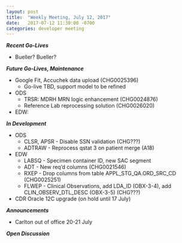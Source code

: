 ```yaml
---
layout: post
title:  "Weekly Meeting, July 12, 2017"
date:   2017-07-12 11:30:00 -0700
categories: developer meeting
---
```

**_Recent Go-Lives_**
- Bueller? Bueller?

**_Future Go-Lives, Maintenance_**
* Google Fit, Accuchek data upload (CHG0025396)
	* Go-live TBD, support model to be refined
* ODS
	* TRSR: MDRH MRN logic enhancement (CHG0024876)
	* Reference Lab reprocessing solution (CHG0026020)
*  EDW:


**_In Development_**
* ODS
	* CLSR, APSR - Disable SSN validation (CHG???)
	* ADTRAW - Reprocess qstat 3 on patient merge (A18)
* EDW
	* LABSQ - Specimen container ID, new SAC segment
	* ADT -  New req’d columns (CHG0021546)
	* RXEP - Drop columns from table APPL_STG_QA.ORD_SRC_CD (CHG0025251)
	* FLWEP - Clinical Observations, add LDA_ID (OBX-3-4), add CLIN_OBSERV_DTL_DESC (OBX-3-5) (CHG???)
* CDR Oracle 12C upgrade (on hold until 17 July)


**_Announcements_**
* Carlton out of office 20-21 July

**_Open Discussion_**
